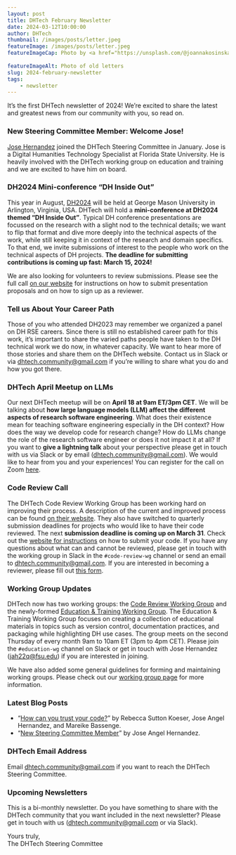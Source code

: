 ```yaml
---
layout: post
title: DHTech February Newsletter
date: 2024-03-12T10:00:00
author: DHTech
thumbnail: /images/posts/letter.jpeg
featureImage: /images/posts/letter.jpeg
featureImageCap: Photo by <a href="https://unsplash.com/@joannakosinska?utm_content=creditCopyText&utm_medium=referral&utm_source=unsplash">Joanna Kosinska</a> on <a href="https://unsplash.com/photos/brown-paper-and-black-pen-B6yDtYs2IgY?utm_content=creditCopyText&utm_medium=referral&utm_source=unsplash">Unsplash</a>
  
featureImageAlt: Photo of old letters
slug: 2024-february-newsletter
tags:
    - newsletter
---
```


It’s the first DHTech newsletter of 2024! We’re excited to share the latest and greatest news from our community with you, so read on.

<!--more-->

### New Steering Committee Member: Welcome Jose!

[Jose Hernandez](https://dh-tech.github.io/blog/2024/02/28/new-steering-committee-member/) joined the DHTech Steering Committee in January. Jose is a Digital Humanities Technology Specialist at Florida State University. He is heavily involved with the DHTech working group on education and training and we are excited to have him on board.


### DH2024 Mini-conference “DH Inside Out”

This year in August, [DH2024](https://dh2024.adho.org/) will be held at George Mason University in Arlington, Virginia, USA. DHTech will hold a **mini-conference at DH2024 themed “DH Inside Out”**. Typical DH conference presentations are focussed on the research with a slight nod to the technical details; we want to flip that format and dive more deeply into the technical aspects of the work, while still keeping it in context of the research and domain specifics. To that end, we invite submissions of interest to the people who work on the technical aspects of DH projects. **The deadline for submitting contributions is coming up fast: March 15, 2024!**

We are also looking for volunteers to review submissions. Please see the full call [on our website](/blog/2023/12/19/dh-inside-out-dh2024/) for instructions on how to submit presentation proposals and on how to sign up as a reviewer.


### Tell us About Your Career Path

Those of you who attended DH2023 may remember we organized a panel on DH RSE careers. Since there is still no established career path for this work, it’s important to share the varied paths people have taken to the DH technical work we do now, in whatever capacity. We want to hear more of those stories and share them on the DHTech website. Contact us in Slack or via [dhtech.community@gmail.com](mailto:dhtech.community@gmail.com) if you’re willing to share what you do and how you got there.


### DHTech April Meetup on LLMs

Our next DHTech meetup will be on **April 18 at 9am ET/3pm CET**. We will be talking about **how large language models (LLM) affect the different aspects of research software engineering**. What does their existence mean for teaching software engineering especially in the DH context? How does the way we develop code for research change? How do LLMs change the role of the research software engineer or does it not impact it at all? If you want to **give a lightning talk** about your perspective please get in touch with us via Slack or by email ([dhtech.community@gmail.com](mailto:dhtech.community@gmail.com)). We would like to hear from you and your experiences! You can register for the call on Zoom [here](https://asu.zoom.us/meeting/register/tZcsfu2vqDwpGtfYv45G3pP4O0NeJmSerHgi).


### Code Review Call

The DHTech Code Review Working Group has been working hard on improving their process. A description of the current and improved process can be found [on their website](https://dhcodereview.github.io/). They also have switched to quarterly submission deadlines for projects who would like to have their code reviewed. The next **submission deadline is coming up on March 31**. Check out the [website for instructions](https://dhcodereview.github.io/submit-code.html) on how to submit your code. If you have any questions about what can and cannot be reviewed, please get in touch with the working group in Slack in the `#code-review-wg` channel or send an email to [dhtech.community@gmail.com](mailto:dhtech.community@gmail.com). If you are interested in becoming a reviewer, please fill out [this form](https://forms.gle/PepxF6U64AT2Y5TZA).


### Working Group Updates

DHTech now has two working groups: the [Code Review Working Group](https://dhcodereview.github.io/) and the newly-formed [Education & Training Working Group](https://dh-tech.github.io/wg-education-training/). The Education & Training Working Group focuses on creating a collection of educational materials in topics such as version control, documentation practices, and packaging while highlighting DH use cases. The group meets on the second Thursday of every month 9am to 10am ET (3pm to 4pm CET). Please join the `#education-wg` channel on Slack or get in touch with Jose Hernandez ([jah22q@fsu.edu](jah22q@fsu.edu)) if you are interested in joining.

We have also added some general guidelines for forming and maintaining working groups. Please check out our [working group page](working-groups/) for more information.


### Latest Blog Posts
- “[How can you trust your code?](/blog/2024/02/02/how-can-you-trust-your-code/)” by Rebecca Sutton Koeser, Jose Angel Hernandez, and Mareike Bassenge.
- “[New Steering Committee Member](/blog/2024/02/28/new-steering-committee-member/)” by Jose Angel Hernandez.


### DHTech Email Address

Email [dhtech.community@gmail.com](mailto:dhtech.community@gmail.com) if you want to reach the DHTech Steering Committee.


### Upcoming Newsletters

This is a bi-monthly newsletter. Do you have something to share with the DHTech community that you want included in the next newsletter? Please get in touch with us ([dhtech.community@gmail.com](mailto:dhtech.community@gmail.com) or via Slack).


Yours truly,  
The DHTech Steering Committee
